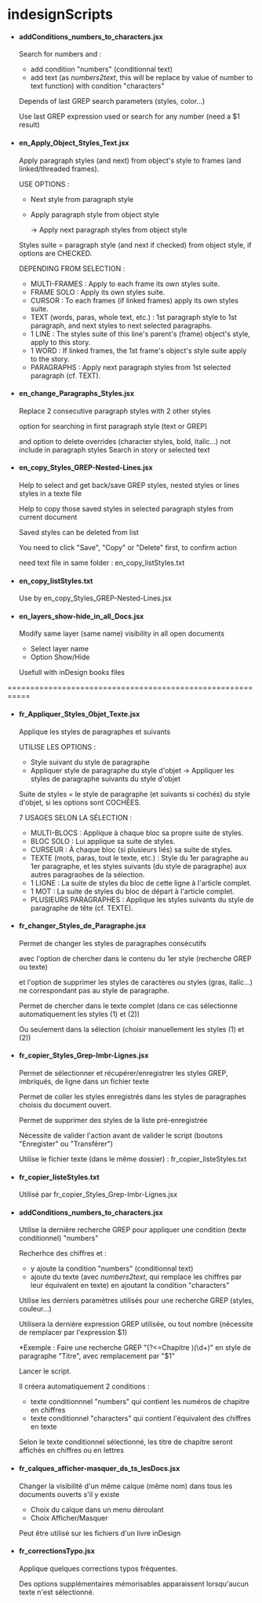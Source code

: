 # indesignScripts

- #### addConditions_numbers_to_characters.jsx

  Search for numbers and :
  - add condition "numbers" (conditionnal text)
  - add text (as _numbers2text_, this will be replace by value of number to text function) with condition "characters"

  Depends of last GREP search parameters (styles, color...)
  
  Use last GREP expression used or search for any number (need a $1 result)


- #### en_Apply_Object_Styles_Text.jsx

  Apply paragraph styles (and next) from object's style to frames (and linked/threaded frames).

  USE OPTIONS : 
  - Next style from paragraph style  
  - Apply paragraph style from object style 

    -> Apply next paragraph styles from object style   

  Styles suite = paragraph style (and next if checked) from object style, if options are CHECKED.  

  DEPENDING FROM SELECTION : 
  - MULTI-FRAMES : Apply to each frame its own styles suite.  
  - FRAME SOLO : Apply its own styles suite.  
  - CURSOR : To each frames (if linked frames) apply its own styles suite.  
  - TEXT (words, paras, whole text, etc.) : 1st paragraph style to 1st paragraph, and next styles to next selected paragraphs.  
  - 1 LINE : The styles suite of this line's parent's (frame) object's style, apply to this story.  
  - 1 WORD : If linked frames, the 1st frame's object's style suite apply to the story.  
  - PARAGRAPHS : Apply next paragraph styles from 1st selected paragraph (cf. TEXT). 


- #### en_change_Paragraphs_Styles.jsx

  Replace 2 consecutive paragraph styles with 2 other styles
  
  option for searching in first paragraph style (text or GREP)
  
  and option to delete overrides (character styles, bold, italic...) not include in paragraph styles
  Search in story or selected text


- #### en_copy_Styles_GREP-Nested-Lines.jsx

  Help to select and get back/save GREP styles, nested styles or lines styles in a texte file
  
  Help to copy those saved styles in selected paragraph styles from current document
  
  Saved styles can be deleted from list

  You need to click "Save", "Copy" or "Delete" first, to confirm action
  
  need text file in same folder : en_copy_listStyles.txt
  
- #### en_copy_listStyles.txt

  Use by en_copy_Styles_GREP-Nested-Lines.jsx


- #### en_layers_show-hide_in_all_Docs.jsx

  Modify same layer (same name) visibility
  in all open documents
  
  - Select layer name
  - Option Show/Hide
  
  Usefull with inDesign books files

===========================================================


- #### fr_Appliquer_Styles_Objet_Texte.jsx

  Applique les styles de paragraphes et suivants

  UTILISE LES OPTIONS :
  - Style suivant du style de paragraphe
  - Appliquer style de paragraphe du style d'objet
    -> Appliquer les styles de paragraphe suivants du style d'objet

  Suite de styles = le style de paragraphe (et suivants si cochés)
          du style d'objet, si les options sont COCHÉES.
  
  7 USAGES SELON LA SÉLECTION :
  - MULTI-BLOCS : Applique à chaque bloc sa propre suite de styles.
  - BLOC SOLO :  Lui applique sa suite de styles.
  - CURSEUR : À chaque bloc (si plusieurs liés) sa suite de styles.
  - TEXTE (mots, paras, tout le texte, etc.) : Style du 1er paragraphe au 1er paragraphe, et les styles suivants (du style de paragraphe) aux autres paragraohes de la sélection.
  - 1 LIGNE : La suite de styles du bloc de cette ligne à l'article complet.
  - 1 MOT : La suite de styles du bloc de départ à l'article complet.
  - PLUSIEURS PARAGRAPHES : Applique les styles suivants du style de paragraphe de tête (cf. TEXTE).


- #### fr_changer_Styles_de_Paragraphe.jsx

  Permet de changer les styles de paragraphes consécutifs
  
  avec l'option de chercher dans le contenu du 1er style (recherche GREP ou texte)
  
  et l'option de supprimer les styles de caractères ou styles (gras, italic...) ne correspondant pas au style de paragraphe.
  
  Permet de chercher dans le texte complet (dans ce cas sélectionne automatiquement les styles (1) et (2))
  
  Ou seulement dans la sélection (choisir manuellement les styles (1) et (2))


- #### fr_copier_Styles_Grep-Imbr-Lignes.jsx

  Permet de sélectionner et récupérer/enregistrer les styles GREP, imbriqués, de ligne dans un fichier texte
  
  Permet de coller les styles enregistrés dans les styles de paragraphes choisis du document ouvert.
  
  Permet de supprimer des styles de la liste pré-enregistrée
   
  Nécessite de valider l'action avant de valider le script (boutons "Enregister" ou "Transférer")
  
  Utilise le fichier texte (dans le même dossier) : fr_copier_listeStyles.txt
  
  
- #### fr_copier_listeStyles.txt

    Utilisé par fr_copier_Styles_Grep-Imbr-Lignes.jsx


- #### addConditions_numbers_to_characters.jsx

  Utilise la dernière recherche GREP pour appliquer une condition (texte conditionnel) "numbers"

  Recherhce des chiffres et :
  - y ajoute la condition "numbers" (conditionnal text)
  - ajoute du texte (avec _numbers2text_, qui remplace les chiffres par leur équivalent en texte) en ajoutant la condition "characters"

  Utilise les derniers paramètres utilisés pour une recherche GREP (styles, couleur...)

  Utilisera la dernière expression GREP utilisée, ou tout nombre (nécessite de remplacer par l'expression $1)
  
  *Exemple :
  Faire une recherche GREP "(?<=Chapitre )(\d+)" en style de paragraphe "Titre", avec remplacement par "$1"
  
  Lancer le script.
  
  Il créera automatiquement 2 conditions :
  - texte conditionnnel "numbers" qui contient les numéros de chapitre en chiffres
  - texte conditionnel "characters" qui contient l'équivalent des chiffres en texte

  Selon le texte conditionnel sélectionné, les titre de chapitre seront affichés en chiffres ou en lettres



- #### fr_calques_afficher-masquer_ds_ts_lesDocs.jsx

  Changer la visibilité d'un même calque (même nom) dans tous les documents ouverts s'il y existe
  
  - Choix du calque dans un menu déroulant
  - Choix Afficher/Masquer
  
  Peut être utilisé sur les fichiers d'un livre inDesign



- #### fr_correctionsTypo.jsx

  Applique quelques corrections typos fréquentes.

  Des options supplémentaires mémorisables apparaissent lorsqu'aucun texte n'est sélectionné.





  
